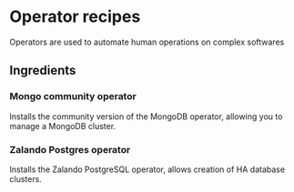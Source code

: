 # Operator recipes

Operators are used to automate human operations on complex softwares

## Ingredients

### Mongo community operator

Installs the community version of the MongoDB operator, allowing you to manage a MongoDB cluster.

### Zalando Postgres operator

Installs the Zalando PostgreSQL operator, allows creation of HA database clusters.
